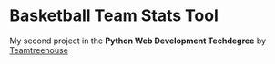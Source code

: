 # Basketball Team Stats Tool

My second project in the **Python Web Development Techdegree** by [Teamtreehouse](https://join.teamtreehouse.com/techdegree/)
